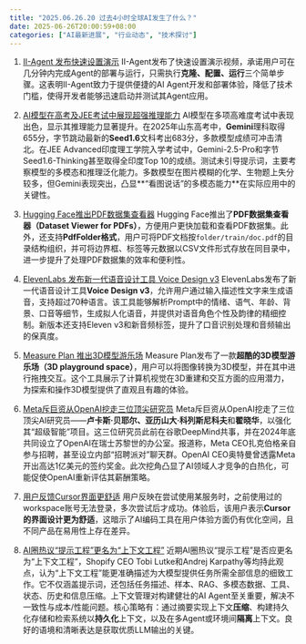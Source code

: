 ```yaml
---
title: "2025.06.26.20 过去4小时全球AI发生了什么？"
date: 2025-06-26T20:00:59+08:00
categories: ["AI最新进展", "行业动态", "技术探讨"]
---
```


1.  [II-Agent 发布快速设置演示](https://x.com/EMostaque/status/1938153337364599056)
    II-Agent发布了快速设置演示视频，承诺用户可在几分钟内完成Agent的部署与运行，只需执行**克隆、配置、运行**三个简单步骤。这表明II-Agent致力于提供便捷的AI Agent开发和部署体验，降低了技术门槛，使得开发者能够迅速启动并测试其Agent应用。

2.  [AI模型在高考及JEE考试中展现超强推理能力](https://x.com/imxiaohu/status/1938161195170902258)
    AI模型在多项高难度考试中表现出色，显示其推理能力显著提升。在2025年山东高考中，**Gemini**理科取得655分，字节跳动最新的**Seed1.6**文科考出683分，多款模型成绩可冲击清北。在JEE Advanced印度理工学院入学考试中，Gemini-2.5-Pro和字节Seed1.6-Thinking甚至取得全印度Top 10的成绩。测试未引导提示词，主要考察模型的多模态和推理泛化能力。多数模型在图片模糊的化学、生物题上失分较多，但Gemini表现突出，凸显**“看图说话”的多模态能力**在实际应用中的关键性。

3.  [Hugging Face推出PDF数据集查看器](https://x.com/mervenoyann/status/1938161898412765563)
    Hugging Face推出了**PDF数据集查看器（Dataset Viewer for PDFs）**，方便用户更快加载和查看PDF数据集。此外，还支持**PdfFolder格式**，用户可将PDF文档按`folder/train/doc.pdf`的目录结构组织，并可将边界框、标签等元数据以CSV文件形式存放在同目录中，进一步提升了处理PDF数据集的效率和便利性。

4.  [ElevenLabs 发布新一代语音设计工具 Voice Design v3](https://x.com/imxiaohu/status/1938162432599576898)
    ElevenLabs发布了新一代语音设计工具**Voice Design v3**，允许用户通过输入描述性文字来生成语音，支持超过70种语言。该工具能够解析Prompt中的情绪、语气、年龄、背景、口音等细节，生成拟人化语音，并提供对语音角色个性及韵律的精细控制。新版本还支持Eleven v3和新音频标签，提升了口音识别处理和音频输出的保真度。

5.  [Measure Plan 推出3D模型游乐场](https://x.com/mervenoyann/status/1938167793817469434)
    Measure Plan发布了一款**超酷的3D模型游乐场（3D playground space）**，用户可以将图像转换为3D模型，并在其中进行拖拽交互。这个工具展示了计算机视觉在3D重建和交互方面的应用潜力，为探索和操作3D模型提供了直观且有趣的体验。

6.  [Meta斥巨资从OpenAI挖走三位顶尖研究员](https://x.com/imxiaohu/status/1938168437278494863)
    Meta斥巨资从OpenAI挖走了三位顶尖AI研究员——**卢卡斯·贝耶尔、亚历山大·科列斯尼科夫**和**翟晓华**，以强化其“超级智能”项目。这三位研究员此前在谷歌DeepMind共事，并在2024年底共同设立了OpenAI在瑞士苏黎世的办公室。报道称，Meta CEO扎克伯格亲自参与招聘，甚至设立内部“招聘派对”聊天群。OpenAI CEO奥特曼曾透露Meta开出高达1亿美元的签约奖金。此次挖角凸显了AI领域人才竞争的白热化，可能促使OpenAI重新评估其薪酬策略。

7.  [用户反馈Cursor界面更舒适](https://x.com/oran_ge/status/1938198064227086368)
    用户反映在尝试使用某服务时，之前使用过的workspace账号无法登录，多次尝试后才成功。体验后，该用户表示**Cursor的界面设计更为舒适**，这暗示了AI编码工具在用户体验方面仍有优化空间，且不同产品在易用性上存在差异。

8.  [AI圈热议“提示工程”更名为“上下文工程”](https://x.com/op7418/status/1938204266084344033)
    近期AI圈热议“提示工程”是否应更名为“上下文工程”，Shopify CEO Tobi Lutke和Andrej Karpathy等均持此观点，认为“上下文工程”能更准确描述为大模型提供任务所需全部信息的细致工作。它不仅涵盖提示词，还包括任务描述、样本、RAG、多模态数据、工具、状态、历史和信息压缩。上下文管理对构建健壮的AI Agent至关重要，解决不一致性与成本/性能问题。核心策略有：通过摘要实现上下文**压缩**、构建持久化存储和检索系统以**持久化**上下文，以及在多Agent或环境间**隔离**上下文。良好的语境和清晰表达是获取优质LLM输出的关键。